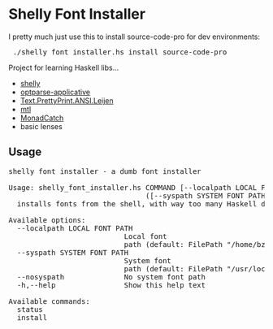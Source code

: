 # Shelly Font Installer

I pretty much just use this to install source-code-pro for dev environments: 
<pre> ./shelly_font_installer.hs install source-code-pro </pre>

Project for learning Haskell libs...
* [shelly](http://hackage.haskell.org/package/shelly)
* [optparse-applicative](https://github.com/pcapriotti/optparse-applicative)
* [Text.PrettyPrint.ANSI.Leijen](http://hackage.haskell.org/package/ansi-wl-pprint-0.6.8.2/docs/Text-PrettyPrint-ANSI-Leijen.html)
* [mtl](http://hackage.haskell.org/package/mtl)
* [MonadCatch](http://hackage.haskell.org/package/exceptions-0.10.0/docs/Control-Monad-Catch.html)
* basic lenses

## Usage
<pre>
shelly font installer - a dumb font installer

Usage: shelly_font_installer.hs COMMAND [--localpath LOCAL FONT PATH]
                                ([--syspath SYSTEM FONT PATH] | [--nosyspath])
  installs fonts from the shell, with way too many Haskell dependencies

Available options:
  --localpath LOCAL FONT PATH
                           Local font
                           path (default: FilePath "/home/bzhang/.local/share/fonts")
  --syspath SYSTEM FONT PATH
                           System font
                           path (default: FilePath "/usr/local/share/fonts")
  --nosyspath              No system font path
  -h,--help                Show this help text

Available commands:
  status                   
  install        
</pre>
